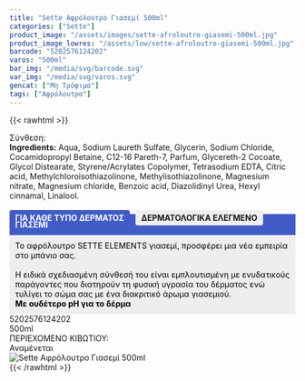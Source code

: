 ```yaml
---
title: "Sette Αφρόλουτρο Γιασεμί 500ml"
categories: ["Sette"]
product_image: "/assets/images/sette-afroloutro-giasemi-500ml.jpg"
product_image_lowres: "/assets/low/sette-afroloutro-giasemi-500ml.jpg"
barcode: "5202576124202"
varos: "500ml"
bar_img: "/media/svg/barcode.svg"
var_img: "/media/svg/varos.svg"
gencat: ["Μη Τρόφιμα"]
tags: ["Αφρόλουτρα"]
---
```

{{< rawhtml >}}

<div class="sload406"><div class="product"><div id="sistatika">Σύνθεση:</div><div class="alltext"><b>Ingredients:</b> Aqua, Sodium Laureth Sulfate, Glycerin, Sodium Chloride, Cocamidopropyl Betaine, C12-16 Pareth-7, Parfum, Glycereth-2 Cocoate, Glycol Distearate, Styrene/Acrylates Copolymer, Tetrasodium EDTA, Citric acid, Methylchloroisothiazolinone, Methylisothiazolinone, Magnesium nitrate, Magnesium chloride, Benzoic acid, Diazolidinyl Urea, Hexyl cinnamal, Linalool.<br><br><b style="border-radius:4px; background:#425cc7;padding:5px 10px;color:#fff;margin:0 10px 5px 0px;display:-webkit-inline-box">ΓΙΑ ΚΑΘΕ ΤΥΠΟ ΔΕΡΜΑΤΟΣ </b><b style="border-radius:4px; background:#eee;padding:5px 10px;display:-webkit-inline-box">ΔΕΡΜΑΤΟΛΟΓΙΚΑ ΕΛΕΓΜΕΝΟ</b></div><div class="alltext" style="margin-top:-25px"><div style="background:#425cc7;padding:10px;margin:0;color:#fff"><b>ΓΙΑΣΕΜΙ</b></div><div style="background:#eee;padding:10px;color:#000;margin:0;">Το αφρόλουτρο SETTE ELEMENTS γιασεμί, προσφέρει μια νέα εμπειρία στο μπάνιο σας.<br><br>Η ειδικά σχεδιασμένη σύνθεσή του είναι εμπλουτισμένη με ενυδατικούς παράγοντες που διατηρούν τη φυσική υγρασία του δέρματος ενώ τυλίγει το σώμα σας με ένα διακριτικό άρωμα γιασεμιού.<br><b>Με ουδέτερο pH για το δέρμα</b></div></div><div id="barcode"><div id="barimage1"></div><span id="bartext">5202576124202</span></div><div id="varos"><div id="varosimage1"></div><span id="varostext">500ml</span></div><div id="kivotio">ΠΕΡΙΕΧΟΜΕΝΟ ΚΙΒΩΤΙΟΥ:<br>Αναμένεται</div><div class="pimg"><img alt="Sette Αφρόλουτρο Γιασεμί 500ml" title="Sette Αφρόλουτρο Γιασεμί 500ml" src="/assets/images/sette-afroloutro-giasemi-500ml.jpg"></div></div></div>
{{< /rawhtml >}}


